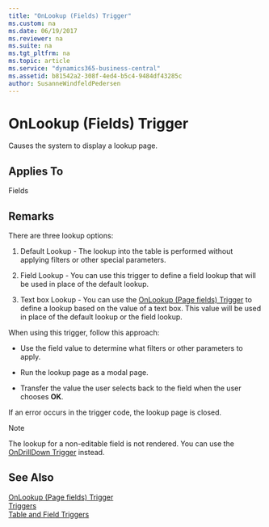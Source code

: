 ```yaml
---
title: "OnLookup (Fields) Trigger"
ms.custom: na
ms.date: 06/19/2017
ms.reviewer: na
ms.suite: na
ms.tgt_pltfrm: na
ms.topic: article
ms.service: "dynamics365-business-central"
ms.assetid: b81542a2-308f-4ed4-b5c4-9484df43285c
author: SusanneWindfeldPedersen
---
```



# OnLookup (Fields) Trigger
Causes the system to display a lookup page.  

## Applies To  
 Fields  

## Remarks  
 There are three lookup options:  

1.  Default Lookup - The lookup into the table is performed without applying filters or other special parameters.  

2.  Field Lookup - You can use this trigger to define a field lookup that will be used in place of the default lookup.  

3.  Text box Lookup - You can use the [OnLookup \(Page fields\) Trigger](devenv-onlookup-page-fields-trigger.md) to define a lookup based on the value of a text box. This value will be used in place of the default lookup or the field lookup.  

 When using this trigger, follow this approach:  

-   Use the field value to determine what filters or other parameters to apply.  

-   Run the lookup page as a modal page.  

-   Transfer the value the user selects back to the field when the user chooses **OK**.  

 If an error occurs in the trigger code, the lookup page is closed.  

<!--NAV  
> [!NOTE]  
>  On non-editable fields in the [!INCLUDE[nav_windows](../includes/nav_windows_md.md)], the field gets its lookup action rendered as a hyperlink. In the [!INCLUDE[nav_web](../includes/nav_web_md.md)] the lookup for a non-editable field is not rendered. You can use the [OnDrillDown Trigger](devenv-OnDrillDown-Trigger.md) instead.  
-->
> [!NOTE]  
>  The lookup for a non-editable field is not rendered. You can use the [OnDrillDown Trigger](devenv-ondrilldown-trigger.md) instead.

## See Also  
 [OnLookup (Page fields) Trigger](devenv-onlookup-page-fields-trigger.md)  
 [Triggers](devenv-triggers.md)  
 [Table and Field Triggers](devenv-table-and-field-triggers.md)  